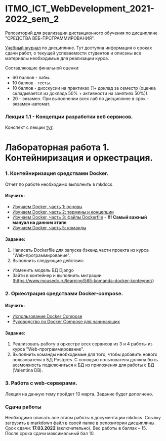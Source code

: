 # ITMO_ICT_WebDevelopment_2021-2022_sem_2
Репозиторий для реализации дистанционного обучения по дисциплине "СРЕДСТВА ВЕБ-ПРОГРАММИРОВАНИЯ".

[Учебный журнал]() по дисциплине. Тут доступна информация о сроках сдачи работ, о текущей успеваемости студентов и описаны все материалы необходимые для реализации курса.

Составляющие финальной оценки:
- 60 баллов - лабы.
- 10 баллов - тесты.
- 10 баллов - дисскусии на практиках (1+ доклад за семестр (оценка складывается из доклада 50% + активности на занятиях 50%)).
- 20 - экзамен.
При выполнении всех лаб по дисциплине в срок - экзамен-автомат.

### Лекция 1.1 - Концепции разработки веб сервисов.
Конспект с лекции [тут](https://docs.google.com/document/d/1H-SEVzy52Lcf3jHsvxn7aYW7yCR3ElzXorwrDo7onfQ/edit#heading=h.ry5wvaly4o7e).

# Лабораторная работа 1. Контейниризация и оркестрация.

### 1. Контейниризация средствами Docker.

Отчет по работе необходимо выполнить в mkdocs.

#### Изучить:
- [Изучаем Docker, часть 1: основы](https://habr.com/ru/company/ruvds/blog/438796/)
- [Изучаем Docker, часть 2: термины и концепции](https://habr.com/ru/company/ruvds/blog/439978/)
- [Изучаем Docker, часть 3: файлы Dockerfile](https://habr.com/ru/company/ruvds/blog/439980/) - **!!! Самый важный мануал на данном этапе**
- [Изучаем Docker, часть 5: команды](https://habr.com/ru/company/ruvds/blog/440660/)

#### Задание:
1. Написать Dockerfile для запуска бэкенд части проекта из курса "Web-программирование". 
2. Выполнить следующие действия:
- Изменить модель БД Django
- Зайти в контейнер и выполнить миграции (https://www.mousedc.ru/learning/565-komanda-docker-konteyner/)

### 2. Оркестрация средствами Docker-compose.

#### Изучить:
- [Использование Docker Compose](https://docs.microsoft.com/ru-ru/visualstudio/docker/tutorials/use-docker-compose)
- [Руководство по Docker Compose для начинающих](https://habr.com/ru/company/ruvds/blog/450312/)

#### Задание:
1. Реализовать работу в оркестре всех сервисов из 3 и 4 работы из курса "Web-программирование".
2. Выполнить команды необходимые для того, чтобы добавить нового пользователя в БД Postgres. С попощью пользователя должна быть возможность подключиться к БД из приложения для работы с БД (Valentina DB).

### 3. Работа с web-серверами.
Лекция на данную тему пройдет 10 марта. Задание будет дополнено.

### Сдача работы
Необходимо описать все этапы работы в документации mkdocs. Ссылку загрузить в markdown файл в своей папке в репозитории дисциплины.
Срок сдачи: **17.03.2022** (включительно). Вес работы в баллах – 15. После срока сдачи максимальный бал 10.
